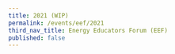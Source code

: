 ```yaml
---
title: 2021 (WIP)
permalink: /events/eef/2021
third_nav_title: Energy Educators Forum (EEF)
published: false
---
```


